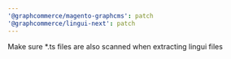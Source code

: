 ```yaml
---
'@graphcommerce/magento-graphcms': patch
'@graphcommerce/lingui-next': patch
---
```


Make sure \*.ts files are also scanned when extracting lingui files
